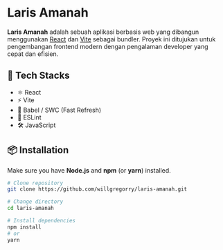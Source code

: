 # Laris Amanah

**Laris Amanah** adalah sebuah aplikasi berbasis web yang dibangun menggunakan [React](https://reactjs.org/) dan [Vite](https://vitejs.dev/) sebagai bundler. Proyek ini ditujukan untuk pengembangan frontend modern dengan pengalaman developer yang cepat dan efisien.

## 🚀 Tech Stacks

- ⚛️ React
- ⚡ Vite
- 🧠 Babel / SWC (Fast Refresh)
- 📏 ESLint
- 🛠️ JavaScript

## 📦 Installation

Make sure you have **Node.js** and **npm** (or **yarn**) installed.


```bash
# Clone repository
git clone https://github.com/willgregorry/laris-amanah.git

# Change directory
cd laris-amanah

# Install dependencies
npm install
# or
yarn
